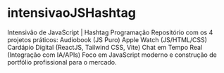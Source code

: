 # intensivaoJSHashtag
Intensivão de JavaScript | Hashtag Programação  Repositório com os 4 projetos práticos:  Audiobook (JS Puro)  Apple Watch (JS/HTML/CSS)  Cardápio Digital (ReactJS, Tailwind CSS, Vite)  Chat em Tempo Real (Integração com IA/APIs)  Foco em JavaScript moderno e construção de portfólio profissional para o mercado.

